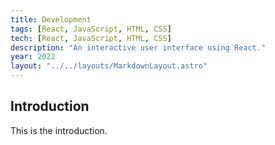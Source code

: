 ```yaml
---
title: Development
tags: [React, JavaScript, HTML, CSS]
tech: [React, JavaScript, HTML, CSS]
description: "An interactive user interface using React."
year: 2022
layout: "../../layouts/MarkdownLayout.astro"
---
```


## Introduction

This is the introduction.
